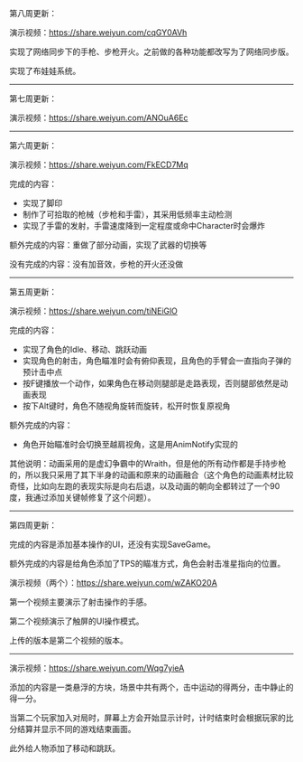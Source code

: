 第八周更新：

演示视频：https://share.weiyun.com/cqGY0AVh

实现了网络同步下的手枪、步枪开火。之前做的各种功能都改写为了网络同步版。

实现了布娃娃系统。



------------



第七周更新：

演示视频：https://share.weiyun.com/ANOuA6Ec



------



第六周更新：

演示视频：https://share.weiyun.com/FkECD7Mq

完成的内容：

* 实现了脚印
* 制作了可拾取的枪械（步枪和手雷），其采用低频率主动检测
* 实现了手雷的发射，手雷速度降到一定程度或命中Character时会爆炸

额外完成的内容：重做了部分动画，实现了武器的切换等

没有完成的内容：没有加音效，步枪的开火还没做



------



第五周更新：

演示视频：https://share.weiyun.com/tiNEiGlO

完成的内容：

* 实现了角色的Idle、移动、跳跃动画
* 实现角色的射击，角色瞄准时会有俯仰表现，且角色的手臂会一直指向子弹的预计击中点
* 按F键播放一个动作，如果角色在移动则腿部是走路表现，否则腿部依然是动画表现
* 按下Alt键时，角色不随视角旋转而旋转，松开时恢复原视角

额外完成的内容：

* 角色开始瞄准时会切换至越肩视角，这是用AnimNotify实现的

其他说明：动画采用的是虚幻争霸中的Wraith，但是他的所有动作都是手持步枪的，所以我只采用了其下半身的动画和原来的动画融合（这个角色的动画素材比较奇怪，比如向左跑的表现实际是向右后退，以及动画的朝向全都转过了一个90度，我通过添加关键帧修复了这个问题）。



-------



第四周更新：

完成的内容是添加基本操作的UI，还没有实现SaveGame。

额外完成的内容是给角色添加了TPS的瞄准方式，角色会射击准星指向的位置。

演示视频（两个）：https://share.weiyun.com/wZAKO20A

第一个视频主要演示了射击操作的手感。

第二个视频演示了触屏的UI操作模式。

上传的版本是第二个视频的版本。



-------



演示视频：https://share.weiyun.com/Wqg7yieA



添加的内容是一类悬浮的方块，场景中共有两个，击中运动的得两分，击中静止的得一分。

当第二个玩家加入对局时，屏幕上方会开始显示计时，计时结束时会根据玩家的比分结算并显示不同的游戏结束画面。

此外给人物添加了移动和跳跃。
